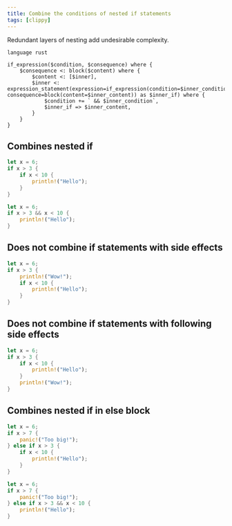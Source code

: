 ```yaml
---
title: Combine the conditions of nested if statements
tags: [clippy]
---
```


Redundant layers of nesting add undesirable complexity.


```grit
language rust

if_expression($condition, $consequence) where {
    $consequence <: block($content) where {
        $content <: [$inner],
        $inner <: expression_statement(expression=if_expression(condition=$inner_condition, consequence=block(content=$inner_content)) as $inner_if) where {
            $condition += ` && $inner_condition`,
            $inner_if => $inner_content,
        }
    }
}
```

## Combines nested if

```rust
let x = 6;
if x > 3 {
    if x < 10 {
        println!("Hello");
    }
}
```

```rust
let x = 6;
if x > 3 && x < 10 {
    println!("Hello");
}
```

## Does not combine if statements with side effects

```rust
let x = 6;
if x > 3 {
    println!("Wow!");
    if x < 10 {
        println!("Hello");
    }
}
```

## Does not combine if statements with following side effects

```rust
let x = 6;
if x > 3 {
    if x < 10 {
        println!("Hello");
    }
    println!("Wow!");
}
```

## Combines nested if in else block

```rust
let x = 6;
if x > 7 {
    panic!("Too big!");
} else if x > 3 {
    if x < 10 {
        println!("Hello");
    }
}
```

```rust
let x = 6;
if x > 7 {
    panic!("Too big!");
} else if x > 3 && x < 10 {
    println!("Hello");
}
```
